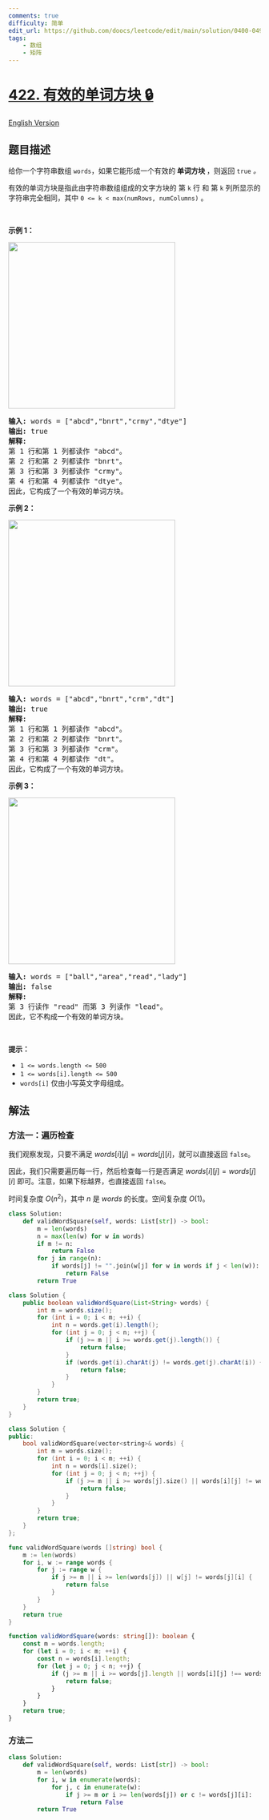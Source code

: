 ```yaml
---
comments: true
difficulty: 简单
edit_url: https://github.com/doocs/leetcode/edit/main/solution/0400-0499/0422.Valid%20Word%20Square/README.md
tags:
    - 数组
    - 矩阵
---
```


# [422. 有效的单词方块 🔒](https://leetcode.cn/problems/valid-word-square)

[English Version](/solution/0400-0499/0422.Valid%20Word%20Square/README_EN.md)

## 题目描述

<!-- 这里写题目描述 -->

<p>给你一个字符串数组 <code>words</code>，如果它能形成一个有效的<strong> 单词方块 </strong>，则返回 <code>true</code> <em>。</em></p>

<p>有效的单词方块是指此由字符串数组组成的文字方块的&nbsp;第 <code>k</code> 行 和&nbsp;第 <code>k</code> 列所显示的字符串完全相同，其中 <code>0 &lt;= k &lt; max(numRows, numColumns)</code> 。</p>

<p>&nbsp;</p>

<p><strong class="example">示例 1：</strong></p>
<img alt="" src="https://fastly.jsdelivr.net/gh/doocs/leetcode@main/solution/0400-0499/0422.Valid%20Word%20Square/images/validsq1-grid.jpg" style="width: 333px; height: 333px;" />
<pre>
<strong>输入:</strong> words = ["abcd","bnrt","crmy","dtye"]
<strong>输出:</strong> true
<strong>解释:</strong>
第 1 行和第 1 列都读作 "abcd"。
第 2 行和第 2 列都读作 "bnrt"。
第 3 行和第 3 列都读作 "crmy"。
第 4 行和第 4 列都读作 "dtye"。
因此，它构成了一个有效的单词方块。
</pre>

<p><strong class="example">示例 2：</strong></p>
<img alt="" src="https://fastly.jsdelivr.net/gh/doocs/leetcode@main/solution/0400-0499/0422.Valid%20Word%20Square/images/validsq2-grid.jpg" style="width: 333px; height: 333px;" />
<pre>
<strong>输入:</strong> words = ["abcd","bnrt","crm","dt"]
<strong>输出:</strong> true
<strong>解释:</strong>
第 1 行和第 1 列都读作 "abcd"。
第 2 行和第 2 列都读作 "bnrt"。
第 3 行和第 3 列都读作 "crm"。
第 4 行和第 4 列都读作 "dt"。
因此，它构成了一个有效的单词方块。
</pre>

<p><strong class="example">示例 3：</strong></p>
<img alt="" src="https://fastly.jsdelivr.net/gh/doocs/leetcode@main/solution/0400-0499/0422.Valid%20Word%20Square/images/validsq3-grid.jpg" style="width: 333px; height: 333px;" />
<pre>
<strong>输入:</strong> words = ["ball","area","read","lady"]
<strong>输出:</strong> false
<strong>解释:</strong>
第 3 行读作 "read" 而第 3 列读作 "lead"。
因此，它不构成一个有效的单词方块。
</pre>

<p>&nbsp;</p>

<p><strong>提示：</strong></p>

<ul>
	<li><code>1 &lt;= words.length &lt;= 500</code></li>
	<li><code>1 &lt;= words[i].length &lt;= 500</code></li>
	<li><code>words[i]</code> 仅由小写英文字母组成。</li>
</ul>

## 解法

### 方法一：遍历检查

我们观察发现，只要不满足 $words[i][j] = words[j][i]$，就可以直接返回 `false`。

因此，我们只需要遍历每一行，然后检查每一行是否满足 $words[i][j] = words[j][i]$ 即可。注意，如果下标越界，也直接返回 `false`。

时间复杂度 $O(n^2)$，其中 $n$ 是 $words$ 的长度。空间复杂度 $O(1)$。

<!-- tabs:start -->

```python
class Solution:
    def validWordSquare(self, words: List[str]) -> bool:
        m = len(words)
        n = max(len(w) for w in words)
        if m != n:
            return False
        for j in range(n):
            if words[j] != "".join(w[j] for w in words if j < len(w)):
                return False
        return True
```

```java
class Solution {
    public boolean validWordSquare(List<String> words) {
        int m = words.size();
        for (int i = 0; i < m; ++i) {
            int n = words.get(i).length();
            for (int j = 0; j < n; ++j) {
                if (j >= m || i >= words.get(j).length()) {
                    return false;
                }
                if (words.get(i).charAt(j) != words.get(j).charAt(i)) {
                    return false;
                }
            }
        }
        return true;
    }
}
```

```cpp
class Solution {
public:
    bool validWordSquare(vector<string>& words) {
        int m = words.size();
        for (int i = 0; i < m; ++i) {
            int n = words[i].size();
            for (int j = 0; j < n; ++j) {
                if (j >= m || i >= words[j].size() || words[i][j] != words[j][i]) {
                    return false;
                }
            }
        }
        return true;
    }
};
```

```go
func validWordSquare(words []string) bool {
	m := len(words)
	for i, w := range words {
		for j := range w {
			if j >= m || i >= len(words[j]) || w[j] != words[j][i] {
				return false
			}
		}
	}
	return true
}
```

```ts
function validWordSquare(words: string[]): boolean {
    const m = words.length;
    for (let i = 0; i < m; ++i) {
        const n = words[i].length;
        for (let j = 0; j < n; ++j) {
            if (j >= m || i >= words[j].length || words[i][j] !== words[j][i]) {
                return false;
            }
        }
    }
    return true;
}
```

<!-- tabs:end -->

### 方法二

<!-- tabs:start -->

```python
class Solution:
    def validWordSquare(self, words: List[str]) -> bool:
        m = len(words)
        for i, w in enumerate(words):
            for j, c in enumerate(w):
                if j >= m or i >= len(words[j]) or c != words[j][i]:
                    return False
        return True
```

<!-- tabs:end -->

<!-- end -->

